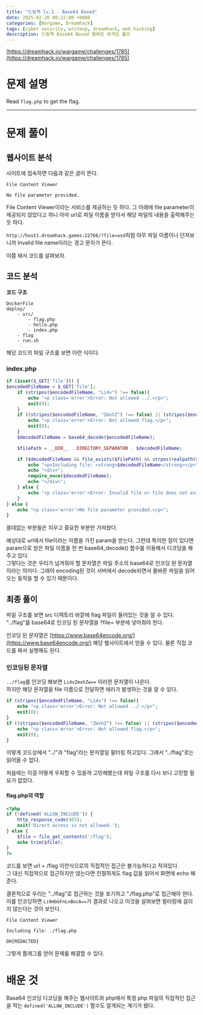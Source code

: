 ```yaml
---
title: "드림핵 lv.1 - Base64 Based"
date: 2025-02-26 00:22:00 +0800
categories: [Wargame, Dreamhack]
tags: [cyber security, writeup, dreamhack, web hacking] 
description: 드림핵 Base64 Based 웹해킹 워게임 풀이
---
```


[https://dreamhack.io/wargame/challenges/1785](https://dreamhack.io/wargame/challenges/1785)
# 문제 설명
Read `flag.php` to get the flag.

---
# 문제 풀이
## 웹사이트 분석
사이트에 접속하면 다음과 같은 글이 뜬다.
```
File Content Viewer

No file parameter provided.
```
File Content Viewer이라는 서비스를 제공하는 듯 하다. 그 아래에 file parameter이 제공되지 않았다고 하니 아마 url로 파일 이름을 받아서 해당 파일의 내용을 출력해주는 듯 하다.<br />

`http://host1.dreamhack.games:22766/?file=asd`처럼 아무 파일 이름이나 던져보니까 Invalid file name이라는 경고 문자가 뜬다. <br />

이쯤 돼서 코드를 살펴보자.
## 코드 분석
**코드 구조**
```
DockerFile
deploy/
	- src/
		- flag.php
		- hello.php
		- index.php
	- flag
	- run.sh
```
해당 코드의 파일 구조를 보면 이런 식이다. 
### index.php
```php
if (isset($_GET['file'])) {
$encodedFileName = $_GET['file'];
	if (stripos($encodedFileName, "Li4v") !== false){
		echo "<p class='error'>Error: Not allowed ../.</p>";
		exit(0);
	}
	if ((stripos($encodedFileName, "ZmxhZ") !== false) || (stripos($encodedFileName, "aHA=") !== false)){
		echo "<p class='error'>Error: Not allowed flag.</p>";
		exit(0);
	}
	$decodedFileName = base64_decode($encodedFileName);

	$filePath = __DIR__ . DIRECTORY_SEPARATOR . $decodedFileName;

	if ($decodedFileName && file_exists($filePath) && strpos(realpath($filePath),__DIR__) == 0) {
		echo "<p>Including file: <strong>$decodedFileName</strong></p>";
		echo "<div>";
		require_once($decodedFileName);
		echo "</div>";
	} else {
		echo "<p class='error'>Error: Invalid file or file does not exist.</p>";
	}
} else {
	echo "<p class='error'>No file parameter provided.</p>";
}
```
쓸데없는 부분들은 지우고 중요한 부분만 가져왔다.<br />

예상대로 url에서 file이라는 이름을 가진 param을 받는다. 그런데 특이한 점이 있다면 param으로 받은 파일 이름을 한 번 base64_decode() 함수를 이용해서 디코딩을 해주고 있다.<br />
그렇다는 것은 우리가 넘겨줘야 할 문자열은 파일 주소의 base64로 인코딩 된 문자열이라는 의미다. 그래야 encoding된 것이 서버에서 decode되면서 올바른 파일을 읽어오는 동작을 할 수 있기 때문이다.<br />
## 최종 풀이
파일 구조를 보면 src 디렉토리 바깥에 flag 파일이 들어있는 것을 알 수 있다. "../flag"를 base64로 인코딩 된 문자열을 ?file= 부분에 넣어줘야 한다.

인코딩 된 문자열은 [https://www.base64encode.org/](https://www.base64encode.org/) 해당 웹사이트에서 얻을 수 있다. 물론 직접 코드를 짜서 실행해도 된다.

### 인코딩된 문자열
`../flag`를 인코딩 해보면 `Li4vZmxhZw==` 이러한 문자열이 나온다. <br />
하지만 해당 문자열을 file 이름으로 전달하면 에러가 발생하는 것을 알 수 있다.

```php
if (stripos($encodedFileName, "Li4v") !== false){
	echo "<p class='error'>Error: Not allowed ../.</p>";
	exit(0);
}
if ((stripos($encodedFileName, "ZmxhZ") !== false) || (stripos($encodedFileName, "aHA=") !== false)){
	echo "<p class='error'>Error: Not allowed flag.</p>";
	exit(0);
}
```
이렇게 코드상에서 "../"과 "flag"라는 문자열일 필터링 하고있다. 그래서 "../flag"로는 읽어올 수 없다.

처음에는 이걸 어떻게 우회할 수 있을까 고민해봤는데 파일 구조를 다시 보니 고민할 필요가 없었다. <br />
#### flag.php의 역할
```php
<?php 
if (!defined('ALLOW_INCLUDE')) {
    http_response_code(403);
    exit('Direct access is not allowed.');
} else {
    $file = file_get_contents('/flag');
    echo trim($file); 
}
?>
```
코드를 보면 url + /flag 이런식으로의 직접적인 접근은 불가능하다고 적혀있다. <br />
그 대신 직접적으로 접근하지만 않는다면 친절하게도 flag 값을 읽어서 화면에 echo 해준다. 

결론적으로 우리는 "../flag"로 접근하는 것을 포기하고 "./flag.php"로 접근해야 한다. 이를 인코딩하면 `Li9mbGFnLnBocA==`가 결과로 나오고 이것을 살펴보면 필터링에 걸리지 않는다는 것이 보인다.

```
File Content Viewer

Including file: ./flag.php

DH{REDACTED}
```
그렇게 플래그를 얻어 문제를 해결할 수 있다.
# 배운 것
Base64 인코딩 디코딩을 해주는 웹사이트와 php에서 특정 php 파일의 직접적인 접근을 막는 `defined('ALLOW_INCLUDE')` 함수도 알게되는 계기가 됐다.